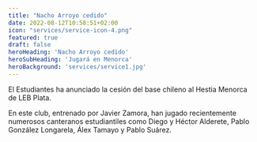 ```yaml
---
title: "Nacho Arroyo cedido"
date: 2022-08-12T10:58:51+02:00
icon: "services/service-icon-4.png"
featured: true
draft: false
heroHeading: 'Nacho Arroyo cedido'
heroSubHeading: 'Jugará en Menorca'
heroBackground: 'services/service1.jpg'
---
```


El Estudiantes ha anunciado la cesión del base chileno al Hestia Menorca de LEB Plata.

En este club, entrenado por Javier Zamora, han jugado recientemente numerosos canteranos estudiantiles como Diego y Héctor Alderete, Pablo González Longarela, Álex Tamayo y Pablo Suárez.